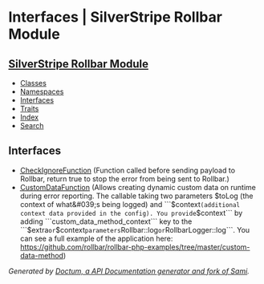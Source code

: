 # Interfaces | SilverStripe Rollbar Module    

## [SilverStripe Rollbar Module](index.md)

- [Classes](classes.md)
- [Namespaces](namespaces.md)
- [Interfaces](interfaces.md)
- [Traits](traits.md)
- [Index](doc-index.md)
- [Search](search.md)

## Interfaces


- [<abbr title="CSoellinger\SilverStripeRollbar\Factory\CheckIgnoreFunction">CheckIgnoreFunction</abbr>](CSoellinger/SilverStripeRollbar/Factory/CheckIgnoreFunction.md) (Function called before sending payload to Rollbar, return true to stop the error from being sent to Rollbar.)
- [<abbr title="CSoellinger\SilverStripeRollbar\Factory\CustomDataFunction">CustomDataFunction</abbr>](CSoellinger/SilverStripeRollbar/Factory/CustomDataFunction.md) (Allows creating dynamic custom data on runtime during error reporting. The callable taking two parameters $toLog
(the context of what&#039;s being logged) and ```$context``` (additional context data provided in the config). You
provide ```$context``` by adding ```custom_data_method_context``` key to the ```$extra``` or ```$context```
parameters ```Rollbar::log``` or ```RollbarLogger::log```. You can see a full example of the application here:
https://github.com/rollbar/rollbar-php-examples/tree/master/custom-data-method)

_Generated by [Doctum, a API Documentation generator and fork of Sami](https://github.com/code-lts/doctum)._